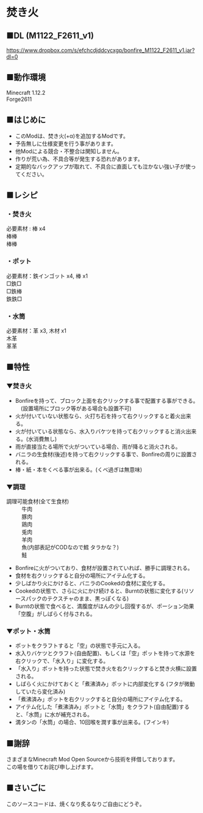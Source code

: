 # 焚き火<br>

## ■DL (M1122_F2611_v1)
https://www.dropbox.com/s/efchcdjddcycxgp/bonfire_M1122_F2611_v1.jar?dl=0

## ■動作環境<br>
Minecraft 1.12.2<br>
Forge2611<br>

## ■はじめに<br>
* このModは、焚き火(+α)を追加するModです。
* 予告無しに仕様変更を行う事があります。
* 他Modによる競合・不整合は関知しません。
* 作りが荒い為、不具合等が発生する恐れがあります。
* 定期的なバックアップが取れて、不具合に直面しても泣かない強い子が使ってください。

## ■レシピ

### ・焚き火
必要素材 : 棒 x4<br>
棒棒<br>
棒棒<br>

### ・ポット
必要素材：鉄インゴット x4, 棒 x1<br>
□鉄□<br>
□鉄棒<br>
鉄鉄□<br>

### ・水筒
必要素材：革 x3, 木材 x1<br>
木革<br>
革革<br>

## ■特性

### ▼焚き火
* Bonfireを持って、ブロック上面を右クリックする事で配置する事ができる。<br>
　(設置場所にブロック等がある場合も設置不可)
* 火が付いていない状態なら、火打ち石を持って右クリックすると着火出来る。
* 火が付いている状態なら、水入りバケツを持って右クリックすると消火出来る。(水消費無し)
* 雨が直接当たる場所で火がついている場合、雨が降ると消火される。
* バニラの生食材(後述)を持って右クリックする事で、Bonfireの周りに設置される。
* 棒・紙・本をくべる事が出来る。(くべ過ぎは無意味)

### ▼調理
<dl>
 <dt>調理可能食材(全て生食材)</dt>
 <dd>牛肉<br>
 豚肉<br>
 鶏肉<br>
 兎肉<br>
 羊肉<br>
 魚(内部表記がCODなので鱈 タラかな？)<br>
 鮭</dd>
</dl>

* Bonfireに火がついており、食材が設置されていれば、勝手に調理される。
* 食材を右クリックすると自分の場所にアイテム化する。
* 少しばかり火にかけると、バニラのCookedの食材に変化する。
* Cookedの状態で、さらに火にかけ続けると、Burntの状態に変化する(リソースパックのテクスチャのまま、黒っぽくなる)
* Burntの状態で食べると、満腹度がほんの少し回復するが、ポーション効果「空腹」がしばらく付与される。

### ▼ポット・水筒
* ポットをクラフトすると「空」の状態で手元に入る。
* 水入りバケツとクラフト(自由配置)、もしくは「空」ポットを持って水源を右クリックで、「水入り」に変化する。
* 「水入り」ポットを持った状態で焚き火を右クリックすると焚き火横に設置される。
* しばらく火にかけておくと「煮沸済み」ポットに内部変化する (フタが微動していたら変化済み)
* 「煮沸済み」ポットを右クリックすると自分の場所にアイテム化する。
* アイテム化した「煮沸済み」ポットと「水筒」をクラフト(自由配置)すると、「水筒」に水が補充される。
* 満タンの「水筒」の場合、10回喉を潤す事が出来る。(フインキ)

## ■謝辞
さまざまなMinecraft Mod Open Sourceから技術を拝借しております。<br>
この場を借りてお詫び申し上げます。<br>

## ■さいごに
このソースコードは、焼くなり炙るなりご自由にどうぞ。
